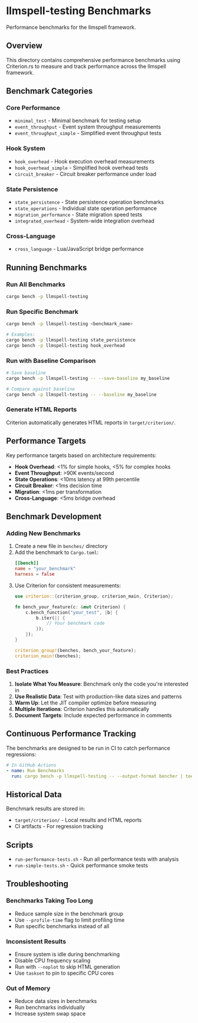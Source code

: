 # llmspell-testing Benchmarks

Performance benchmarks for the llmspell framework.

## Overview

This directory contains comprehensive performance benchmarks using Criterion.rs to measure and track performance across the llmspell framework.

## Benchmark Categories

### Core Performance
- `minimal_test` - Minimal benchmark for testing setup
- `event_throughput` - Event system throughput measurements
- `event_throughput_simple` - Simplified event throughput tests

### Hook System
- `hook_overhead` - Hook execution overhead measurements
- `hook_overhead_simple` - Simplified hook overhead tests
- `circuit_breaker` - Circuit breaker performance under load

### State Persistence
- `state_persistence` - State persistence operation benchmarks
- `state_operations` - Individual state operation performance
- `migration_performance` - State migration speed tests
- `integrated_overhead` - System-wide integration overhead

### Cross-Language
- `cross_language` - Lua/JavaScript bridge performance

## Running Benchmarks

### Run All Benchmarks
```bash
cargo bench -p llmspell-testing
```

### Run Specific Benchmark
```bash
cargo bench -p llmspell-testing <benchmark_name>

# Examples:
cargo bench -p llmspell-testing state_persistence
cargo bench -p llmspell-testing hook_overhead
```

### Run with Baseline Comparison
```bash
# Save baseline
cargo bench -p llmspell-testing -- --save-baseline my_baseline

# Compare against baseline
cargo bench -p llmspell-testing -- --baseline my_baseline
```

### Generate HTML Reports
Criterion automatically generates HTML reports in `target/criterion/`.

## Performance Targets

Key performance targets based on architecture requirements:

- **Hook Overhead**: <1% for simple hooks, <5% for complex hooks
- **Event Throughput**: >90K events/second
- **State Operations**: <10ms latency at 99th percentile
- **Circuit Breaker**: <1ms decision time
- **Migration**: <1ms per transformation
- **Cross-Language**: <5ms bridge overhead

## Benchmark Development

### Adding New Benchmarks

1. Create a new file in `benches/` directory
2. Add the benchmark to `Cargo.toml`:
   ```toml
   [[bench]]
   name = "your_benchmark"
   harness = false
   ```
3. Use Criterion for consistent measurements:
   ```rust
   use criterion::{criterion_group, criterion_main, Criterion};
   
   fn bench_your_feature(c: &mut Criterion) {
       c.bench_function("your_test", |b| {
           b.iter(|| {
               // Your benchmark code
           });
       });
   }
   
   criterion_group!(benches, bench_your_feature);
   criterion_main!(benches);
   ```

### Best Practices

1. **Isolate What You Measure**: Benchmark only the code you're interested in
2. **Use Realistic Data**: Test with production-like data sizes and patterns
3. **Warm Up**: Let the JIT compiler optimize before measuring
4. **Multiple Iterations**: Criterion handles this automatically
5. **Document Targets**: Include expected performance in comments

## Continuous Performance Tracking

The benchmarks are designed to be run in CI to catch performance regressions:

```yaml
# In GitHub Actions
- name: Run Benchmarks
  run: cargo bench -p llmspell-testing -- --output-format bencher | tee output.txt
```

## Historical Data

Benchmark results are stored in:
- `target/criterion/` - Local results and HTML reports
- CI artifacts - For regression tracking

## Scripts

- `run-performance-tests.sh` - Run all performance tests with analysis
- `run-simple-tests.sh` - Quick performance smoke tests

## Troubleshooting

### Benchmarks Taking Too Long
- Reduce sample size in the benchmark group
- Use `--profile-time` flag to limit profiling time
- Run specific benchmarks instead of all

### Inconsistent Results
- Ensure system is idle during benchmarking
- Disable CPU frequency scaling
- Run with `--noplot` to skip HTML generation
- Use `taskset` to pin to specific CPU cores

### Out of Memory
- Reduce data sizes in benchmarks
- Run benchmarks individually
- Increase system swap space